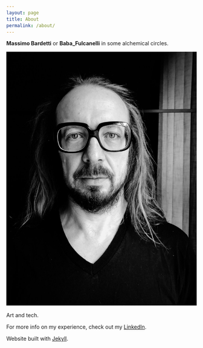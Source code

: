 ```yaml
---
layout: page
title: About
permalink: /about/
---
```


**Massimo Bardetti** or **Baba_Fulcanelli** in some alchemical circles.


![Image](/assets/mb_portrait.jpg)

Art and tech. 

For more info on my experience, check out my [LinkedIn](https://www.linkedin.com/in/massimo-bardetti/).


Website built with [Jekyll](https://jekyllrb.com/).

